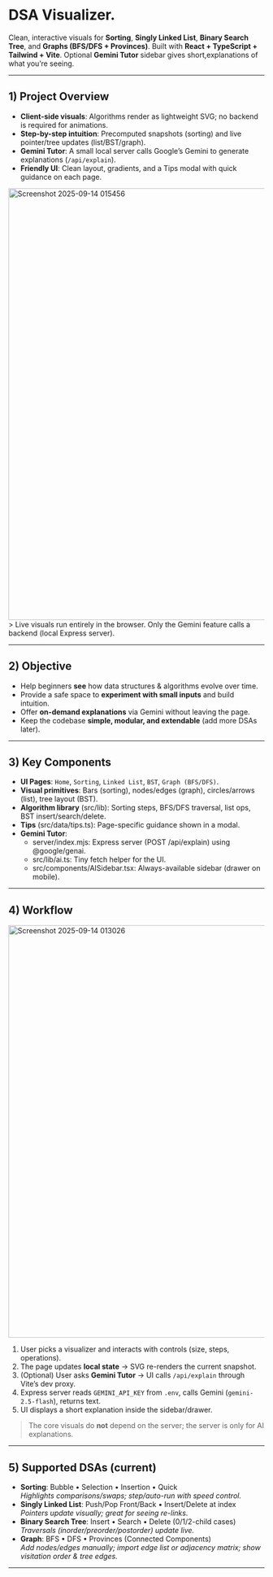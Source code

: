 # DSA Visualizer.

Clean, interactive visuals for **Sorting**, **Singly Linked List**, **Binary Search Tree**, and **Graphs (BFS/DFS + Provinces)**. Built with **React + TypeScript + Tailwind + Vite**. Optional **Gemini Tutor** sidebar gives short,explanations of what you’re seeing.

---

## 1) Project Overview
- **Client-side visuals**: Algorithms render as lightweight SVG; no backend is required for animations.
- **Step-by-step intuition**: Precomputed snapshots (sorting) and live pointer/tree updates (list/BST/graph).
- **Gemini Tutor**: A small local server calls Google’s Gemini to generate explanations (`/api/explain`).
- **Friendly UI**: Clean layout, gradients, and a Tips modal with quick guidance on each page.
  
<img width="1465" height="849" alt="Screenshot 2025-09-14 015456" src="https://github.com/user-attachments/assets/46b8a529-5ba5-4180-94c2-49b5ed820b15" />
> Live visuals run entirely in the browser. Only the Gemini feature calls a backend (local Express server).

---

## 2) Objective
- Help beginners **see** how data structures & algorithms evolve over time.
- Provide a safe space to **experiment with small inputs** and build intuition.
- Offer **on-demand explanations** via Gemini without leaving the page.
- Keep the codebase **simple, modular, and extendable** (add more DSAs later).

---

## 3) Key Components
- **UI Pages**: `Home`, `Sorting`, `Linked List`, `BST`, `Graph (BFS/DFS)`.
- **Visual primitives**: Bars (sorting), nodes/edges (graph), circles/arrows (list), tree layout (BST).
- **Algorithm library** (src/lib): Sorting steps, BFS/DFS traversal, list ops, BST insert/search/delete.
- **Tips** (src/data/tips.ts): Page-specific guidance shown in a modal.
- **Gemini Tutor**:
  - server/index.mjs: Express server (POST /api/explain) using @google/genai.
  - src/lib/ai.ts: Tiny fetch helper for the UI.
  - src/components/AISidebar.tsx: Always-available sidebar (drawer on mobile).

---

## 4) Workflow


<img width="1465" height="811" alt="Screenshot 2025-09-14 013026" src="https://github.com/user-attachments/assets/e7042834-20ef-457a-8d1f-c2fadc057086" />



1. User picks a visualizer and interacts with controls (size, steps, operations).
2. The page updates **local state** → SVG re-renders the current snapshot.
3. (Optional) User asks **Gemini Tutor** → UI calls `/api/explain` through Vite’s dev proxy.
4. Express server reads `GEMINI_API_KEY` from `.env`, calls Gemini (`gemini-2.5-flash`), returns text.
5. UI displays a short explanation inside the sidebar/drawer.

> The core visuals do **not** depend on the server; the server is only for AI explanations.

---

## 5) Supported DSAs (current)
- **Sorting**: Bubble • Selection • Insertion • Quick  
  _Highlights comparisons/swaps; step/auto-run with speed control._
- **Singly Linked List**: Push/Pop Front/Back • Insert/Delete at index  
  _Pointers update visually; great for seeing re-links._
- **Binary Search Tree**: Insert • Search • Delete (0/1/2-child cases)  
  _Traversals (inorder/preorder/postorder) update live._
- **Graph**: BFS • DFS • Provinces (Connected Components)  
  _Add nodes/edges manually; import edge list or adjacency matrix; show visitation order & tree edges._

---


